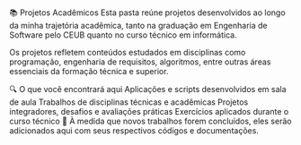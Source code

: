 📚 Projetos Acadêmicos
Esta pasta reúne projetos desenvolvidos ao longo da minha trajetória acadêmica, tanto na graduação em Engenharia de Software pelo CEUB quanto no curso técnico em informática.

Os projetos refletem conteúdos estudados em disciplinas como programação, engenharia de requisitos, algoritmos, entre outras áreas essenciais da formação técnica e superior.

🔍 O que você encontrará aqui
Aplicações e scripts desenvolvidos em sala de aula
Trabalhos de disciplinas técnicas e acadêmicas
Projetos integradores, desafios e avaliações práticas
Exercícios aplicados durante o curso técnico
📌 À medida que novos trabalhos forem concluídos, eles serão adicionados aqui com seus respectivos códigos e documentações.